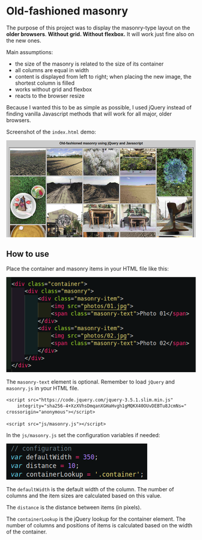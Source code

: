 # Old-fashioned masonry

The purpose of this project was to display the masonry-type layout on the **older browsers**. **Without grid. Without flexbox.** It will work just fine also on the new ones.

Main assumptions:
* the size of the masonry is related to the size of its container
* all columns are equal in width
* content is displayed from left to right; when placing the new image, the shortest column is filled
* works without grid and flexbox
* reacts to the browser resize

Because I wanted this to be as simple as possible, I used jQuery instead of finding vanilla Javascript methods that will work for all major, older browsers. 

Screenshot of the `index.html` demo:

![Masonry demo](photos/demo.png "Masonry demo")

## How to use

Place the container and masonry items in your HTML file like this:

![HTML contents](photos/html.png "HTML contents")

The `masonry-text` element is optional. Remember to load `jQuery` and `masonry.js` in your HTML file.

```
<script src="https://code.jquery.com/jquery-3.5.1.slim.min.js"
    integrity="sha256-4+XzXVhsDmqanXGHaHvgh1gMQKX40OUvDEBTu8JcmNs=" crossorigin="anonymous"></script>

<script src="js/masonry.js"></script>
```

In the `js/masonry.js` set the configuration variables if needed:

![Configuration](photos/config.png "Configuration")

The `defaultWidth` is the default width of the column. The number of columns and the item sizes are calculated based on this value. 

The `distance` is the distance between items (in pixels).

The `containerLookup` is the jQuery lookup for the container element. The number of columns and positions of items is calculated based on the width of the container. 
